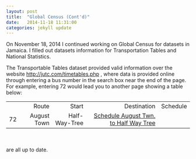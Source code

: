 ```yaml
---
layout: post
title:  "Global Census (Cont'd)"
date:   2014-11-18 11:31:00
categories: jekyll update
---
```


On November 18, 2014 I continued working on Global Census for datasets in Jamaica. I filled out datasets information for 
Transportation Tables and National Statistics. 

The Transportable Tables dataset provided valid information over the website <a> http://jutc.com/timetables.php </a>, where data is 
provided online through entering a bus number in the search box near the end of the page. For example, entering 72 would lead you to
another page showing a table below:
<br/>

<table style="max-width:100%; text-align:right; ">
	<th style="text-align:right;">
		<td> Route </td>
		<td> Start </td>
		<td> Destination </td>
		<td> Schedule </td>
	</th>
	<tr>
		<td> 72 </td>
		<td> August Town </td>
		<td> 	Half-Way-Tree </td>
		<td> <a href="http://jutc.com/timetables/Schedule_72.pdf"> Schedule August Twn. to Half Way Tree  </a> </td>
	</tr>

</table>
<br/><br/>
are all up to date.
<br/>
<br/>